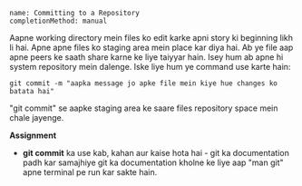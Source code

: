 ```ngMeta
name: Committing to a Repository
completionMethod: manual
```

Aapne working directory mein files ko edit karke apni story ki beginning likh li hai.
Apne apne files ko staging area mein place kar diya hai. 
Ab ye file aap apne peers ke saath share karne ke liye taiyyar hain. Isey hum ab apne hi system repository mein dalenge. Iske liye hum ye command use karte hain:

```
git commit -m "aapka message jo apke file mein kiye hue changes ko batata hai"
```

"git commit" se aapke staging area ke saare files repository space mein chale jayenge.

**Assignment**

- **git commit** ka use kab, kahan aur kaise hota hai - git ka documentation padh kar samajhiye
  git ka documentation kholne ke liye aap "man git" apne terminal pe run kar sakte hain.
